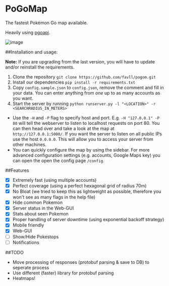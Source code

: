 # PoGoMap
The fastest Pokémon Go map available.

Heavily using [pgoapi](https://github.com/tejado/pgoapi). 

![image](https://cloud.githubusercontent.com/assets/1723176/17143769/c5db3a80-5354-11e6-85d9-ba664e293cfc.png)

##Installation and usage:

**Note:** If you are upgrading from the last version, you will have to update and/or reinstall the requirements.

1. Clone the repository `git clone https://github.com/favll/pogom.git`
2. Install our dependencies `pip install -r requirements.txt`
3. Copy `config.sample.json` to `config.json`, remove the comment and fill in your data. You can enter anything from *one* up to as many accounts as you want.
4. Start the server by running `python runserver.py -l "<LOCATION>" -r <SEARCHRADIUS_IN_METERS>`

- Use the `-H` and `-P` flag to specify host and port. E.g. `-H "127.0.0.1" -P 80` will tell the webserver to listen to localhost requests on port 80. You can then head over and take a look at the map at `http://127.0.0.1:5000/`. If you want the server to listen on all public IPs use the host `0.0.0.0`. This will allow you to access your server from other machines.  
- You can quickly configure the map by using the sidebar. For more advanced configuration settings (e.g. accounts, Google Maps key) you can open the open the config page `/config`.

##Features
- [x] Extremely fast (using multiple accounts)
- [x] Perfect coverage (using a perfect hexagonal grid of radius 70m)
- [x] No Bloat (we tried to keep this as lightweight as possible, therefore you won't see as many flags in the help file)
- [x] Hide common Pokemon
- [x] Server status in the Web-GUI
- [x] Stats about seen Pokemon
- [x] Proper handling of server downtime (using exponential backoff strategy)
- [x] Mobile friendly
- [x] Web-GUI
- [ ] Show/Hide Pokestops
- [ ] Notifications

##TODO
 - Move processing of responses (protobuf parsing & save to DB) to seperate process
 - Use different (faster) library for protobuf parsing
 - Heatmaps!
